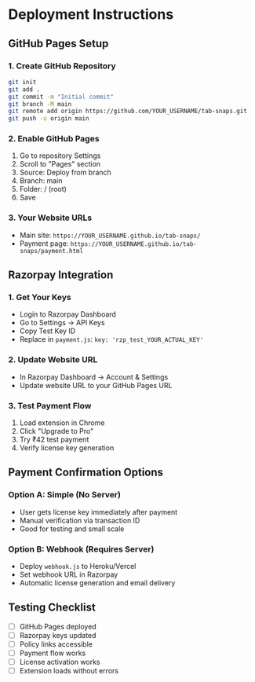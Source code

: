 # Deployment Instructions

## GitHub Pages Setup

### 1. Create GitHub Repository
```bash
git init
git add .
git commit -m "Initial commit"
git branch -M main
git remote add origin https://github.com/YOUR_USERNAME/tab-snaps.git
git push -u origin main
```

### 2. Enable GitHub Pages
1. Go to repository Settings
2. Scroll to "Pages" section
3. Source: Deploy from branch
4. Branch: main
5. Folder: / (root)
6. Save

### 3. Your Website URLs
- Main site: `https://YOUR_USERNAME.github.io/tab-snaps/`
- Payment page: `https://YOUR_USERNAME.github.io/tab-snaps/payment.html`

## Razorpay Integration

### 1. Get Your Keys
- Login to Razorpay Dashboard
- Go to Settings → API Keys
- Copy Test Key ID
- Replace in `payment.js`: `key: 'rzp_test_YOUR_ACTUAL_KEY'`

### 2. Update Website URL
- In Razorpay Dashboard → Account & Settings
- Update website URL to your GitHub Pages URL

### 3. Test Payment Flow
1. Load extension in Chrome
2. Click "Upgrade to Pro"
3. Try ₹42 test payment
4. Verify license key generation

## Payment Confirmation Options

### Option A: Simple (No Server)
- User gets license key immediately after payment
- Manual verification via transaction ID
- Good for testing and small scale

### Option B: Webhook (Requires Server)
- Deploy `webhook.js` to Heroku/Vercel
- Set webhook URL in Razorpay
- Automatic license generation and email delivery

## Testing Checklist
- [ ] GitHub Pages deployed
- [ ] Razorpay keys updated
- [ ] Policy links accessible
- [ ] Payment flow works
- [ ] License activation works
- [ ] Extension loads without errors